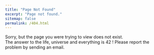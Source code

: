```yaml
---
title: "Page Not Found"
excerpt: "Page not found."
sitemap: false
permalink: /404.html
---
```


Sorry, but the page you were trying to view does not exist.  
The answer to the life, universe and everything is 42 !
Please report the problem by sending an email.
